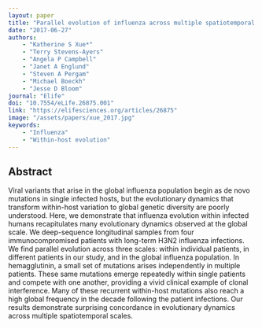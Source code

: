 ```yaml
---
layout: paper
title: "Parallel evolution of influenza across multiple spatiotemporal scales"
date: "2017-06-27"
authors: 
    - "Katherine S Xue*"
    - "Terry Stevens-Ayers"
    - "Angela P Campbell"
    - "Janet A Englund"
    - "Steven A Pergam"
    - "Michael Boeckh"
    - "Jesse D Bloom"
journal: "Elife"
doi: "10.7554/eLife.26875.001"
link: "https://elifesciences.org/articles/26875"
image: "/assets/papers/xue_2017.jpg"
keywords:
    - "Influenza"
    - "Within-host evolution"
---
```


## Abstract

Viral variants that arise in the global influenza population begin as de novo mutations in single infected hosts, but the evolutionary dynamics that transform within-host variation to global genetic diversity are poorly understood. Here, we demonstrate that influenza evolution within infected humans recapitulates many evolutionary dynamics observed at the global scale. We deep-sequence longitudinal samples from four immunocompromised patients with long-term H3N2 influenza infections. We find parallel evolution across three scales: within individual patients, in different patients in our study, and in the global influenza population. In hemagglutinin, a small set of mutations arises independently in multiple patients. These same mutations emerge repeatedly within single patients and compete with one another, providing a vivid clinical example of clonal interference. Many of these recurrent within-host mutations also reach a high global frequency in the decade following the patient infections. Our results demonstrate surprising concordance in evolutionary dynamics across multiple spatiotemporal scales.
